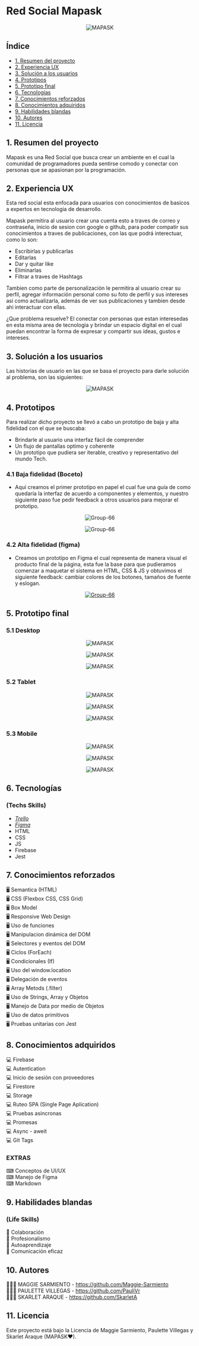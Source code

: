 # Red Social Mapask
<p align="center">
<img src="https://i.postimg.cc/HxzxDz44/Mapask.jpg" alt="MAPASK"/>
</p>


## Índice

* [1. Resumen del proyecto](#1-resumen-del-proyecto)
* [2. Experiencia UX](#2-experiencia-ux)
* [3. Solución a los usuarios](#3-solución-a-los-usuarios)
* [4. Prototipos](#4-prototipos)
* [5. Prototipo final](#5-prototipo-final)
* [6. Tecnologías](#6-tecnologías)
* [7. Conocimientos reforzados](#7-conocimientos-reforzados)
* [8. Conocimientos adquiridos](#8-conocimientos-adquiridos)
* [9. Habilidades blandas](#9-habilidades-blandas)
* [10. Autores](#10-autores)
* [11. Licencia](#11-licencia)

## 1. Resumen del proyecto

Mapask es una Red Social que busca crear un ambiente en el cual la comunidad de programadores pueda sentirse comodo y conectar con personas que se apasionan por la programación.

## 2. Experiencia UX

Esta red social esta enfocada para usuarios con conocimientos de basicos a expertos en tecnologia de desarrollo.

Mapask permitira al usuario crear una cuenta esto a traves de correo y contraseña, inicio de sesion con google o github, para poder compatir sus conocimientos a traves de publicaciones, con las que podrá interectuar, como lo son:

- Escribirlas y publicarlas
- Editarlas
- Dar y quitar like
- Eliminarlas
- Filtrar a traves de Hashtags

Tambien como parte de personalización le permitira al usuario crear su perfil, agregar información personal como su foto de perfil y sus intereses asi como actualizarla, además de ver sus publicaciones y tambien desde ahi interactuar con ellas.

¿Que problema resuelve?
El conectar con personas que estan interesedas en esta misma area de tecnologia y brindar un espacio digital en el cual puedan encontrar la forma de expresar y compartir sus ideas, gustos e intereses.

## 3. Solución a los usuarios

Las historias de usuario en las que se basa el proyecto para darle solución al problema, son las siguientes:

<p align="center">
<img src="https://i.postimg.cc/gJ1jYXZy/Hu.png" alt="MAPASK"/>
</p>

## 4. Prototipos
Para realizar dicho proyecto se llevó a cabo un prototipo de baja y alta fidelidad con el que se buscaba:

- Brindarle al usuario una interfaz fácil de comprender
- Un flujo de pantallas optimo y coherente
- Un prototipo que pudiera ser iterable, creativo y representativo del mundo Tech.

### 4.1 Baja fidelidad (Boceto)
- Aquí creamos el primer prototipo en papel el cual fue una guía de como quedaría la interfaz de acuerdo a componentes y elementos, y nuestro siguiente paso fue pedir feedback a otros usuarios para mejorar el prototipo.

<p align="center">
 <img src='https://i.postimg.cc/cCQprJJ8/IMG-0699.png' border='0' alt='Group-66'/>

<p align="center">
 <img src='https://i.postimg.cc/KjLpvcN3/IMG-0700.png' border='0' alt='Group-66'/>

### 4.2 Alta fidelidad (figma)
- Creamos un prototipo en Figma el cual representa de manera visual el producto final de la página, esta fue la base para que pudieramos comenzar a maquetar el sistema en HTML, CSS & JS y obtuvimos el siguiente feedback: cambiar colores de los botones, tamaños de fuente y eslogan.

<p align="center">
 <a href="https://www.figma.com/file/1zZ7OKWfPR7sXIJ4JUbQUi/Redes-Sociales?node-id=0%3A1">
 <img src='https://i.postimg.cc/zfgvRPfF/Figma.jpg' border='0' alt='Group-66'/>
</a> 



## 5. Prototipo final
### 5.1 Desktop
<p align="center">
<img src="https://i.postimg.cc/HxzxDz44/Mapask.jpg" alt="MAPASK"/>
</p>
<p align="center">
<img src="https://i.postimg.cc/s2RDMqT4/Mapask-Home.jpg" alt="MAPASK"/>
</p>
<p align="center">
<img src="https://i.postimg.cc/s29f7m8d/Mapask-Profile.jpg" alt="MAPASK"/>
</p>

### 5.2 Tablet
<p align="center">
<img src="https://i.postimg.cc/26kkwvRq/Mapask-Tablet.jpg" alt="MAPASK"/>
</p>
<p align="center">
<img src="https://i.postimg.cc/85Z1n5NZ/Mapask-Tablet-Home.jpg" alt="MAPASK"/>
</p>
<p align="center">
<img src="https://i.postimg.cc/T1hR86Pf/Mapask-Tablet-Profile.jpg" alt="MAPASK"/>
</p>

### 5.3 Mobile
<p align="center">
<img src="https://i.postimg.cc/wMbj3Br1/Mapask-Mobile.jpg" alt="MAPASK"/>
</p>
<p align="center">
<img src="https://i.postimg.cc/rFKp3Sdx/Mapask-Mobile-Home.jpg" alt="MAPASK"/>
</p>
<p align="center">
<img src="https://i.postimg.cc/Pf6xS6qd/Mapask-Mobile-Profile.jpg" alt="MAPASK"/>
</p>

## 6. Tecnologías
### (Techs Skills)
- [_Trello_](https://trello.com/b/63zpAhjE/rs-2)
- [_Figma_](https://www.figma.com/file/1zZ7OKWfPR7sXIJ4JUbQUi/Redes-Sociales?node-id=0%3A1)
- HTML
- CSS
- JS
- Firebase
- Jest

## 7. Conocimientos reforzados

🖥 Semantica (HTML)\
🖥 CSS (Flexbox CSS, CSS Grid)\
🖥 Box Model\
🖥 Responsive Web Design\
🖥 Uso de funciones\
🖥 Manipulacion dinámica del DOM \
🖥 Selectores y eventos del DOM\
🖥 Ciclos (ForEach)\
🖥 Condicionales (If)\
🖥 Uso del window.location\
🖥 Delegación de eventos\
🖥 Array Metods (.filter)\
🖥 Uso de Strings, Array y Objetos\
🖥 Manejo de Data por medio de Objetos\
🖥 Uso de datos primitivos\
🖥 Pruebas unitarias con Jest

## 8. Conocimientos adquiridos

💻 Firebase \
💻 Autentication \
💻 Inicio de sesión con proveedores \
💻 Firestore \
💻 Storage \
💻 Ruteo SPA (Single Page Aplication) \
💻 Pruebas asincronas \
💻 Promesas \
💻 Async - aweit \
💻 Git Tags 

### EXTRAS

⌨ Conceptos de UI/UX\
⌨ Manejo de Figma\
⌨ Markdown

## 9. Habilidades blandas 
### (Life Skills)
🦾 Colaboración\
🦾 Profesionalismo\
🦾 Autoaprendizaje\
🦾 Comunicación eficaz

## 10. Autores 
👩🏼‍💻 MAGGIE SARMIENTO - https://github.com/Maggie-Sarmiento \
👩🏼‍💻 PAULETTE VILLEGAS - https://github.com/PauliVr \
👩🏼‍💻 SKARLET ARAQUE - https://github.com/SkarletA

## 11. Licencia

Este proyecto está bajo la Licencia de Maggie Sarmiento, Paulette Villegas y Skarlet Araque (MAPASK❤).
